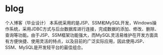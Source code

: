 # blog
个人博客（毕业设计）
本系统采用的是JSP、SSM和MySQL开发，Windows操作系统，采用JDBC方式与后台数据库进行连接，完成数据的添加、修改、删除、查询等功能。由于JSP、SSM框架功能强大，而MySQL灵活易维护在开发方面具有方便快捷、使用灵活的特点，以及目前的广泛实际应用，因此使用JSP、SSM、MySQL是开发轻平台的最佳组合。
